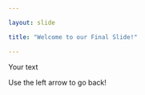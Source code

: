 ```yaml
---

layout: slide

title: "Welcome to our Final Slide!"

---
```


Your text

Use the left arrow to go back!
